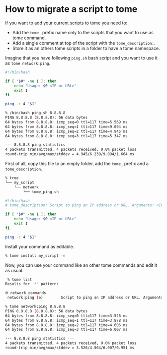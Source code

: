 # How to migrate a script to tome

If you want to add your current scripts to tome you need to: 

- Add the `tome_` prefix name only to the scripts that you want to use as tome command.
- Add a single comment at top of the script with the `tome_description:`.
- Store it as an others tome scripts in a folder to have a tome namespace.

Imagine that you have following `ping.sh` bash script and you want to use it as `tome network:ping`.

```bash
#!/bin/bash

if [ "$#" -ne 1 ]; then
    echo "Usage: $0 <IP or URL>"
    exit 1
fi

ping -c 4 "$1"
```

```bash
% /bin/bash ping.sh 8.8.8.8
PING 8.8.8.8 (8.8.8.8): 56 data bytes
64 bytes from 8.8.8.8: icmp_seq=0 ttl=117 time=5.569 ms
64 bytes from 8.8.8.8: icmp_seq=1 ttl=117 time=9.094 ms
64 bytes from 8.8.8.8: icmp_seq=2 ttl=117 time=4.945 ms
64 bytes from 8.8.8.8: icmp_seq=3 ttl=117 time=5.347 ms

--- 8.8.8.8 ping statistics ---
4 packets transmitted, 4 packets received, 0.0% packet loss
round-trip min/avg/max/stddev = 4.945/6.239/9.094/1.664 ms
```

First of all, copy this file to an empty folder, add the `tome_` prefix and a `tome_description`.

```bash
% tree
└── my_script
    └── network
        └── tome_ping.sh
```

```bash
#!/bin/bash
# tome_description: Script to ping an IP address or URL. Arguments: <IP or URL>.

if [ "$#" -ne 1 ]; then
    echo "Usage: $0 <IP or URL>"
    exit 1
fi

ping -c 4 "$1"
```

Install your command as editable.

```bash
% tome install my_script -e
```

Now, you can use your command like an other tome commands and edit it as usual.

```bash
 % tome list
Results for '*' pattern:

🌐 network commands
 network:ping (e)        Script to ping an IP address or URL. Arguments: <IP or URL>.
```

```bash
% tome network:ping 8.8.8.8
PING 8.8.8.8 (8.8.8.8): 56 data bytes
64 bytes from 8.8.8.8: icmp_seq=0 ttl=117 time=3.526 ms
64 bytes from 8.8.8.8: icmp_seq=1 ttl=117 time=3.878 ms
64 bytes from 8.8.8.8: icmp_seq=2 ttl=117 time=4.606 ms
64 bytes from 8.8.8.8: icmp_seq=3 ttl=117 time=6.007 ms

--- 8.8.8.8 ping statistics ---
4 packets transmitted, 4 packets received, 0.0% packet loss
round-trip min/avg/max/stddev = 3.526/4.504/6.007/0.951 ms
```
